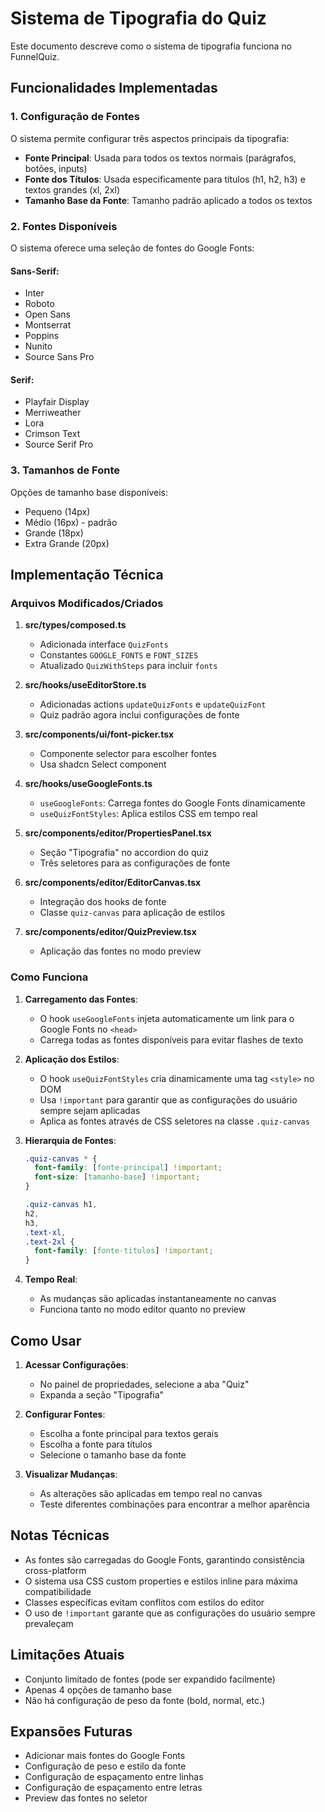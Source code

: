 # Sistema de Tipografia do Quiz

Este documento descreve como o sistema de tipografia funciona no FunnelQuiz.

## Funcionalidades Implementadas

### 1. Configuração de Fontes

O sistema permite configurar três aspectos principais da tipografia:

- **Fonte Principal**: Usada para todos os textos normais (parágrafos, botões, inputs)
- **Fonte dos Títulos**: Usada especificamente para títulos (h1, h2, h3) e textos grandes (xl, 2xl)
- **Tamanho Base da Fonte**: Tamanho padrão aplicado a todos os textos

### 2. Fontes Disponíveis

O sistema oferece uma seleção de fontes do Google Fonts:

#### Sans-Serif:

- Inter
- Roboto
- Open Sans
- Montserrat
- Poppins
- Nunito
- Source Sans Pro

#### Serif:

- Playfair Display
- Merriweather
- Lora
- Crimson Text
- Source Serif Pro

### 3. Tamanhos de Fonte

Opções de tamanho base disponíveis:

- Pequeno (14px)
- Médio (16px) - padrão
- Grande (18px)
- Extra Grande (20px)

## Implementação Técnica

### Arquivos Modificados/Criados

1. **src/types/composed.ts**

   - Adicionada interface `QuizFonts`
   - Constantes `GOOGLE_FONTS` e `FONT_SIZES`
   - Atualizado `QuizWithSteps` para incluir `fonts`

2. **src/hooks/useEditorStore.ts**

   - Adicionadas actions `updateQuizFonts` e `updateQuizFont`
   - Quiz padrão agora inclui configurações de fonte

3. **src/components/ui/font-picker.tsx**

   - Componente selector para escolher fontes
   - Usa shadcn Select component

4. **src/hooks/useGoogleFonts.ts**

   - `useGoogleFonts`: Carrega fontes do Google Fonts dinamicamente
   - `useQuizFontStyles`: Aplica estilos CSS em tempo real

5. **src/components/editor/PropertiesPanel.tsx**

   - Seção "Tipografia" no accordion do quiz
   - Três seletores para as configurações de fonte

6. **src/components/editor/EditorCanvas.tsx**

   - Integração dos hooks de fonte
   - Classe `quiz-canvas` para aplicação de estilos

7. **src/components/editor/QuizPreview.tsx**
   - Aplicação das fontes no modo preview

### Como Funciona

1. **Carregamento das Fontes**:

   - O hook `useGoogleFonts` injeta automaticamente um link para o Google Fonts no `<head>`
   - Carrega todas as fontes disponíveis para evitar flashes de texto

2. **Aplicação dos Estilos**:

   - O hook `useQuizFontStyles` cria dinamicamente uma tag `<style>` no DOM
   - Usa `!important` para garantir que as configurações do usuário sempre sejam aplicadas
   - Aplica as fontes através de CSS seletores na classe `.quiz-canvas`

3. **Hierarquia de Fontes**:

   ```css
   .quiz-canvas * {
     font-family: [fonte-principal] !important;
     font-size: [tamanho-base] !important;
   }

   .quiz-canvas h1,
   h2,
   h3,
   .text-xl,
   .text-2xl {
     font-family: [fonte-titulos] !important;
   }
   ```

4. **Tempo Real**:
   - As mudanças são aplicadas instantaneamente no canvas
   - Funciona tanto no modo editor quanto no preview

## Como Usar

1. **Acessar Configurações**:

   - No painel de propriedades, selecione a aba "Quiz"
   - Expanda a seção "Tipografia"

2. **Configurar Fontes**:

   - Escolha a fonte principal para textos gerais
   - Escolha a fonte para títulos
   - Selecione o tamanho base da fonte

3. **Visualizar Mudanças**:
   - As alterações são aplicadas em tempo real no canvas
   - Teste diferentes combinações para encontrar a melhor aparência

## Notas Técnicas

- As fontes são carregadas do Google Fonts, garantindo consistência cross-platform
- O sistema usa CSS custom properties e estilos inline para máxima compatibilidade
- Classes específicas evitam conflitos com estilos do editor
- O uso de `!important` garante que as configurações do usuário sempre prevaleçam

## Limitações Atuais

- Conjunto limitado de fontes (pode ser expandido facilmente)
- Apenas 4 opções de tamanho base
- Não há configuração de peso da fonte (bold, normal, etc.)

## Expansões Futuras

- Adicionar mais fontes do Google Fonts
- Configuração de peso e estilo da fonte
- Configuração de espaçamento entre linhas
- Configuração de espaçamento entre letras
- Preview das fontes no seletor
